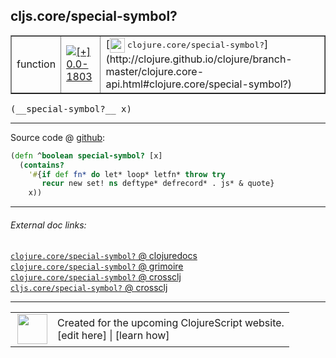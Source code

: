 ## cljs.core/special-symbol?



 <table border="1">
<tr>
<td>function</td>
<td><a href="https://github.com/cljsinfo/cljs-api-docs/tree/0.0-1803"><img valign="middle" alt="[+] 0.0-1803" title="Added in 0.0-1803" src="https://img.shields.io/badge/+-0.0--1803-lightgrey.svg"></a> </td>
<td>
[<img height="24px" valign="middle" src="http://i.imgur.com/1GjPKvB.png"> <samp>clojure.core/special-symbol?</samp>](http://clojure.github.io/clojure/branch-master/clojure.core-api.html#clojure.core/special-symbol?)
</td>
</tr>
</table>


 <samp>
(__special-symbol?__ x)<br>
</samp>

---







Source code @ [github](https://github.com/clojure/clojurescript/blob/r2496/src/cljs/cljs/core.cljs#L9104-L9108):

```clj
(defn ^boolean special-symbol? [x]
  (contains?
    '#{if def fn* do let* loop* letfn* throw try
       recur new set! ns deftype* defrecord* . js* & quote}
    x))
```

<!--
Repo - tag - source tree - lines:

 <pre>
clojurescript @ r2496
└── src
    └── cljs
        └── cljs
            └── <ins>[core.cljs:9104-9108](https://github.com/clojure/clojurescript/blob/r2496/src/cljs/cljs/core.cljs#L9104-L9108)</ins>
</pre>

-->

---



###### External doc links:

[`clojure.core/special-symbol?` @ clojuredocs](http://clojuredocs.org/clojure.core/special-symbol_q)<br>
[`clojure.core/special-symbol?` @ grimoire](http://conj.io/store/v1/org.clojure/clojure/1.7.0-beta3/clj/clojure.core/special-symbol%3F/)<br>
[`clojure.core/special-symbol?` @ crossclj](http://crossclj.info/fun/clojure.core/special-symbol%3F.html)<br>
[`cljs.core/special-symbol?` @ crossclj](http://crossclj.info/fun/cljs.core.cljs/special-symbol%3F.html)<br>

---

 <table>
<tr><td>
<img valign="middle" align="right" width="48px" src="http://i.imgur.com/Hi20huC.png">
</td><td>
Created for the upcoming ClojureScript website.<br>
[edit here] | [learn how]
</td></tr></table>

[edit here]:https://github.com/cljsinfo/cljs-api-docs/blob/master/cljsdoc/cljs.core_special-symbolQMARK.cljsdoc
[learn how]:https://github.com/cljsinfo/cljs-api-docs/wiki/cljsdoc-files

<!--

This information was too distracting to show to readers, but I'll leave it
commented here since it is helpful to:

- pretty-print the data used to generate this document
- and show how to retrieve that data



The API data for this symbol:

```clj
{:return-type boolean,
 :ns "cljs.core",
 :name "special-symbol?",
 :signature ["[x]"],
 :history [["+" "0.0-1803"]],
 :type "function",
 :full-name-encode "cljs.core_special-symbolQMARK",
 :source {:code "(defn ^boolean special-symbol? [x]\n  (contains?\n    '#{if def fn* do let* loop* letfn* throw try\n       recur new set! ns deftype* defrecord* . js* & quote}\n    x))",
          :title "Source code",
          :repo "clojurescript",
          :tag "r2496",
          :filename "src/cljs/cljs/core.cljs",
          :lines [9104 9108]},
 :full-name "cljs.core/special-symbol?",
 :clj-symbol "clojure.core/special-symbol?"}

```

Retrieve the API data for this symbol:

```clj
;; from Clojure REPL
(require '[clojure.edn :as edn])
(-> (slurp "https://raw.githubusercontent.com/cljsinfo/cljs-api-docs/catalog/cljs-api.edn")
    (edn/read-string)
    (get-in [:symbols "cljs.core/special-symbol?"]))
```

-->
